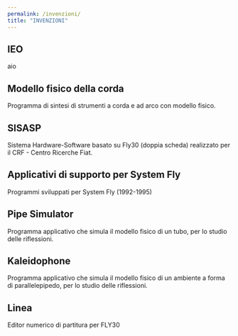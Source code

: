 ```yaml
---
permalink: /invenzioni/
title: "INVENZIONI"
---
```


## IEO

aio

## Modello fisico della corda

Programma di sintesi di strumenti a corda e ad arco con modello fisico. 

## SISASP 

Sistema Hardware-Software basato su Fly30 (doppia scheda) realizzato per il CRF - Centro Ricerche Fiat.

## Applicativi di supporto per System Fly

Programmi sviluppati per System Fly (1992-1995)

## Pipe Simulator 

Programma applicativo che simula il modello fisico di un tubo, per lo studio delle riflessioni.

## Kaleidophone 

Programma applicativo che simula il modello fisico di un ambiente a forma di parallelepipedo, per lo studio delle riflessioni.

## Linea 

Editor numerico di partitura per FLY30